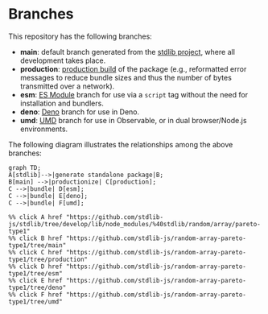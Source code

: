 <!--

@license Apache-2.0

Copyright (c) 2022 The Stdlib Authors.

Licensed under the Apache License, Version 2.0 (the "License");
you may not use this file except in compliance with the License.
You may obtain a copy of the License at

    http://www.apache.org/licenses/LICENSE-2.0

Unless required by applicable law or agreed to in writing, software
distributed under the License is distributed on an "AS IS" BASIS,
WITHOUT WARRANTIES OR CONDITIONS OF ANY KIND, either express or implied.
See the License for the specific language governing permissions and
limitations under the License.

-->

# Branches

This repository has the following branches:

-   **main**: default branch generated from the [stdlib project][stdlib-url], where all development takes place.
-   **production**: [production build][production-url] of the package (e.g., reformatted error messages to reduce bundle sizes and thus the number of bytes transmitted over a network).
-   **esm**: [ES Module][esm-url] branch for use via a `script` tag without the need for installation and bundlers.
-   **deno**: [Deno][deno-url] branch for use in Deno.
-   **umd**: [UMD][umd-url] branch for use in Observable, or in dual browser/Node.js environments.

The following diagram illustrates the relationships among the above branches:

```mermaid
graph TD;
A[stdlib]-->|generate standalone package|B;
B[main] -->|productionize| C[production];
C -->|bundle| D[esm];
C -->|bundle| E[deno];
C -->|bundle| F[umd];

%% click A href "https://github.com/stdlib-js/stdlib/tree/develop/lib/node_modules/%40stdlib/random/array/pareto-type1"
%% click B href "https://github.com/stdlib-js/random-array-pareto-type1/tree/main"
%% click C href "https://github.com/stdlib-js/random-array-pareto-type1/tree/production"
%% click D href "https://github.com/stdlib-js/random-array-pareto-type1/tree/esm"
%% click E href "https://github.com/stdlib-js/random-array-pareto-type1/tree/deno"
%% click F href "https://github.com/stdlib-js/random-array-pareto-type1/tree/umd"
```

[stdlib-url]: https://github.com/stdlib-js/stdlib/tree/develop/lib/node_modules/%40stdlib/random/array/pareto-type1
[production-url]: https://github.com/stdlib-js/random-array-pareto-type1/tree/production
[deno-url]: https://github.com/stdlib-js/random-array-pareto-type1/tree/deno
[umd-url]: https://github.com/stdlib-js/random-array-pareto-type1/tree/umd
[esm-url]: https://github.com/stdlib-js/random-array-pareto-type1/tree/esm